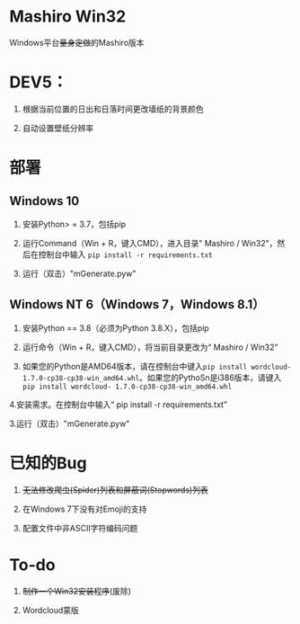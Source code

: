 # Mashiro Win32

Windows平台~~量身定做~~的Mashiro版本

# DEV5：

1. 根据当前位置的日出和日落时间更改墙纸的背景颜色

2. 自动设置壁纸分辨率

# 部署

## Windows 10

1. 安装Python> = 3.7，包括pip

2. 运行Command（Win + R，键入CMD），进入目录" Mashiro / Win32"，然后在控制台中输入 `pip install -r requirements.txt`

3. 运行（双击）"mGenerate.pyw"

## Windows NT 6（Windows 7，Windows 8.1）

1. 安装Python == 3.8（必须为Python 3.8.X），包括pip

2. 运行命令（Win + R，键入CMD），将当前目录更改为“ Mashiro / Win32”

3. 如果您的Python是AMD64版本，请在控制台中键入`pip install wordcloud-1.7.0-cp38-cp38-win_amd64.whl`。如果您的PythoSn是i386版本，请键入`pip install wordcloud- 1.7.0-cp38-cp38-win_amd64.whl`

4.安装需求。在控制台中输入“ pip install -r requirements.txt”

3.运行（双击）"mGenerate.pyw"

# 已知的Bug

1. ~~无法修改爬虫(Spider)列表和屏蔽词(Stopwords)列表~~

2. 在Windows 7下没有对Emoji的支持

3. 配置文件中非ASCII字符编码问题

# To-do

1. ~~制作一个Win32安装程序~~(废除)

2. Wordcloud蒙版
